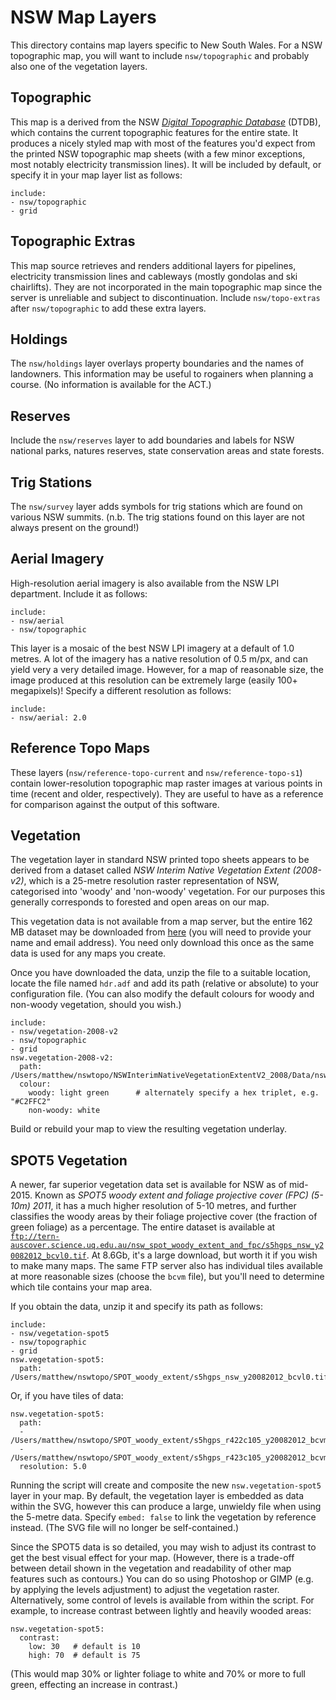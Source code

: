 NSW Map Layers
==============

This directory contains map layers specific to New South Wales. For a NSW topographic map, you will want to include `nsw/topographic` and probably also one of the vegetation layers.

## Topographic

This map is a derived from the NSW [*Digital Topographic Database*](http://www.lpi.nsw.gov.au/mapping_and_imagery/topographic_data) (DTDB), which contains the current topographic features for the entire state. It produces a nicely styled map with most of the features you'd expect from the printed NSW topographic map sheets (with a few minor exceptions, most notably electricity transmission lines). It will be included by default, or specify it in your map layer list as follows:

    include:
    - nsw/topographic
    - grid

## Topographic Extras

This map source retrieves and renders additional layers for pipelines, electricity transmission lines and cableways (mostly gondolas and ski chairlifts). They are not incorporated in the main topographic map since the server is unreliable and subject to discontinuation. Include `nsw/topo-extras` after `nsw/topographic` to add these extra layers.

## Holdings

The `nsw/holdings` layer overlays property boundaries and the names of landowners. This information may be useful to rogainers when planning a course. (No information is available for the ACT.) 

## Reserves

Include the `nsw/reserves` layer to add boundaries and labels for NSW national parks, natures reserves, state conservation areas and state forests.

## Trig Stations

The `nsw/survey` layer adds symbols for trig stations which are found on various NSW summits. (n.b. The trig stations found on this layer are not always present on the ground!)

## Aerial Imagery

High-resolution aerial imagery is also available from the NSW LPI department. Include it as follows:

    include:
    - nsw/aerial
    - nsw/topographic

This layer is a mosaic of the best NSW LPI imagery at a default of 1.0 metres. A lot of the imagery has a native resolution of 0.5 m/px, and can yield very a very detailed image. However, for a map of reasonable size, the image produced at this resolution can be extremely large (easily 100+ megapixels)! Specify a different resolution as follows:

    include:
    - nsw/aerial: 2.0

## Reference Topo Maps

These layers (`nsw/reference-topo-current` and `nsw/reference-topo-s1`) contain lower-resolution topographic map raster images at various points in time (recent and older, respectively). They are useful to have as a reference for comparison against the output of this software.

## Vegetation

The vegetation layer in standard NSW printed topo sheets appears to be derived from a dataset called *NSW Interim Native Vegetation Extent (2008-v2)*, which is a 25-metre resolution raster representation of NSW, categorised into 'woody' and 'non-woody' vegetation. For our purposes this generally corresponds to forested and open areas on our map.

This vegetation data is not available from a map server, but the entire 162 MB dataset may be downloaded from [here](http://mapdata.environment.nsw.gov.au/geonetwork/srv/en/metadata.show?id=246) (you will need to provide your name and email address). You need only download this once as the same data is used for any maps you create.

Once you have downloaded the data, unzip the file to a suitable location, locate the file named `hdr.adf` and add its path (relative or absolute) to your configuration file. (You can also modify the default colours for woody and non-woody vegetation, should you wish.)

    include:
    - nsw/vegetation-2008-v2
    - nsw/topographic
    - grid
    nsw.vegetation-2008-v2:
      path: /Users/matthew/nswtopo/NSWInterimNativeVegetationExtentV2_2008/Data/nswintext08/hdr.adf
      colour:
        woody: light green      # alternately specify a hex triplet, e.g. "#C2FFC2"
        non-woody: white

Build or rebuild your map to view the resulting vegetation underlay.

## SPOT5 Vegetation

A newer, far superior vegetation data set is available for NSW as of mid-2015. Known as *SPOT5 woody extent and foliage projective cover (FPC) (5-10m) 2011*, it has a much higher resolution of 5-10 metres, and further classifies the woody areas by their foliage projective cover (the fraction of green foliage) as a percentage. The entire dataset is available at [`ftp://tern-auscover.science.uq.edu.au/nsw_spot_woody_extent_and_fpc/s5hgps_nsw_y20082012_bcvl0.tif`](ftp://tern-auscover.science.uq.edu.au/nsw_spot_woody_extent_and_fpc/s5hgps_nsw_y20082012_bcvl0.tif). At 8.6Gb, it's a large download, but worth it if you wish to make many maps. The same FTP server also has individual tiles available at more reasonable sizes (choose the `bcvm` file), but you'll need to determine which tile contains your map area.

If you obtain the data, unzip it and specify its path as follows:

    include:
    - nsw/vegetation-spot5
    - nsw/topographic
    - grid
    nsw.vegetation-spot5:
      path: /Users/matthew/nswtopo/SPOT_woody_extent/s5hgps_nsw_y20082012_bcvl0.tif

Or, if you have tiles of data:

    nsw.vegetation-spot5:
      path:
      - /Users/matthew/nswtopo/SPOT_woody_extent/s5hgps_r422c105_y20082012_bcvm6_r5m.img
      - /Users/matthew/nswtopo/SPOT_woody_extent/s5hgps_r423c105_y20082012_bcvm6_r5m.img
      resolution: 5.0

Running the script will create and composite the new `nsw.vegetation-spot5` layer in your map. By default, the vegetation layer is embedded as data within the SVG, however this can produce a large, unwieldy file when using the 5-metre data. Specify `embed: false` to link the vegetation by reference instead. (The SVG file will no longer be self-contained.)

Since the SPOT5 data is so detailed, you may wish to adjust its contrast to get the best visual effect for your map. (However, there is a trade-off between detail shown in the vegetation and readability of other map features such as contours.) You can do so using Photoshop or GIMP (e.g. by applying the levels adjustment) to adjust the vegetation raster. Alternatively, some control of levels is available from within the script. For example, to increase contrast between lightly and heavily wooded areas:

    nsw.vegetation-spot5:
      contrast:
        low: 30   # default is 10
        high: 70  # default is 75

(This would map 30% or lighter foliage to white and 70% or more to full green, effecting an increase in contrast.)
